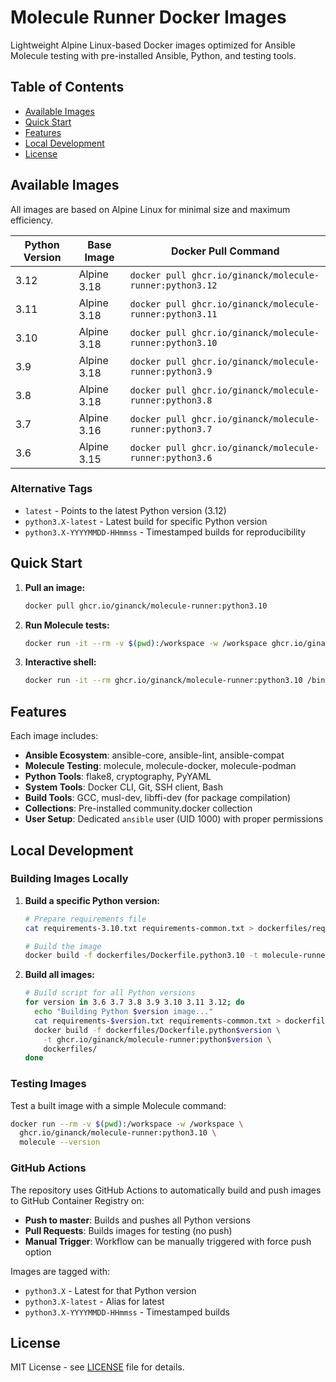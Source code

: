 # Molecule Runner Docker Images

Lightweight Alpine Linux-based Docker images optimized for Ansible Molecule testing with pre-installed Ansible, Python, and testing tools.

## Table of Contents

- [Available Images](#available-images)
- [Quick Start](#quick-start)
- [Features](#features)
- [Local Development](#local-development)
- [License](#license)

## Available Images

All images are based on Alpine Linux for minimal size and maximum efficiency.

| Python Version | Base Image | Docker Pull Command |
|----------------|------------|---------------------|
| 3.12 | Alpine 3.18 | `docker pull ghcr.io/ginanck/molecule-runner:python3.12` |
| 3.11 | Alpine 3.18 | `docker pull ghcr.io/ginanck/molecule-runner:python3.11` |
| 3.10 | Alpine 3.18 | `docker pull ghcr.io/ginanck/molecule-runner:python3.10` |
| 3.9  | Alpine 3.18 | `docker pull ghcr.io/ginanck/molecule-runner:python3.9` |
| 3.8  | Alpine 3.18 | `docker pull ghcr.io/ginanck/molecule-runner:python3.8` |
| 3.7  | Alpine 3.16 | `docker pull ghcr.io/ginanck/molecule-runner:python3.7` |
| 3.6  | Alpine 3.15 | `docker pull ghcr.io/ginanck/molecule-runner:python3.6` |

### Alternative Tags

- `latest` - Points to the latest Python version (3.12)
- `python3.X-latest` - Latest build for specific Python version
- `python3.X-YYYYMMDD-HHmmss` - Timestamped builds for reproducibility

## Quick Start

1. **Pull an image:**

   ```bash
   docker pull ghcr.io/ginanck/molecule-runner:python3.10
   ```

2. **Run Molecule tests:**

   ```bash
   docker run -it --rm -v $(pwd):/workspace -w /workspace ghcr.io/ginanck/molecule-runner:python3.10 molecule test
   ```

3. **Interactive shell:**

   ```bash
   docker run -it --rm ghcr.io/ginanck/molecule-runner:python3.10 /bin/bash
   ```

## Features

Each image includes:

- **Ansible Ecosystem**: ansible-core, ansible-lint, ansible-compat
- **Molecule Testing**: molecule, molecule-docker, molecule-podman
- **Python Tools**: flake8, cryptography, PyYAML
- **System Tools**: Docker CLI, Git, SSH client, Bash
- **Build Tools**: GCC, musl-dev, libffi-dev (for package compilation)
- **Collections**: Pre-installed community.docker collection
- **User Setup**: Dedicated `ansible` user (UID 1000) with proper permissions

## Local Development

### Building Images Locally

1. **Build a specific Python version:**

   ```bash
   # Prepare requirements file
   cat requirements-3.10.txt requirements-common.txt > dockerfiles/requirements.txt
   
   # Build the image
   docker build -f dockerfiles/Dockerfile.python3.10 -t molecule-runner:python3.10 dockerfiles/
   ```

2. **Build all images:**

   ```bash
   # Build script for all Python versions
   for version in 3.6 3.7 3.8 3.9 3.10 3.11 3.12; do
     echo "Building Python $version image..."
     cat requirements-$version.txt requirements-common.txt > dockerfiles/requirements.txt
     docker build -f dockerfiles/Dockerfile.python$version \
       -t ghcr.io/ginanck/molecule-runner:python$version \
       dockerfiles/
   done
   ```

### Testing Images

Test a built image with a simple Molecule command:

```bash
docker run --rm -v $(pwd):/workspace -w /workspace \
  ghcr.io/ginanck/molecule-runner:python3.10 \
  molecule --version
```

### GitHub Actions

The repository uses GitHub Actions to automatically build and push images to GitHub Container Registry on:

- **Push to master**: Builds and pushes all Python versions
- **Pull Requests**: Builds images for testing (no push)
- **Manual Trigger**: Workflow can be manually triggered with force push option

Images are tagged with:

- `python3.X` - Latest for that Python version
- `python3.X-latest` - Alias for latest
- `python3.X-YYYYMMDD-HHmmss` - Timestamped builds

## License

MIT License - see [LICENSE](LICENSE) file for details.
